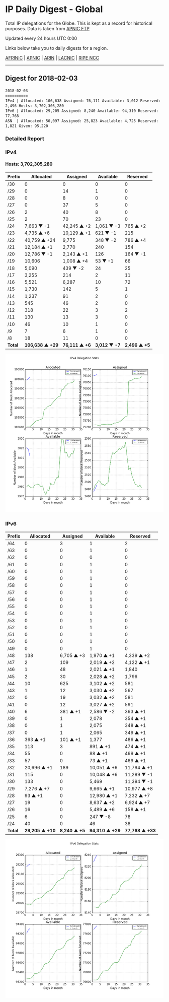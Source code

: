 # IP Daily Digest - Global

Total IP delegations for the Globe. This is kept as a record for historical purposes. Data is taken from [APNIC FTP](https://ftp.apnic.net/)

Updated every 24 hours UTC 0:00

Links below take you to daily digests for a region.

[AFRINIC](./archives/AFRINIC/) | [APNIC](./archives/APNIC/) | [ARIN](./archives/ARIN/) | [LACNIC](./archives/LACNIC/) | [RIPE NCC](./archives/RIPE_NCC/)

---

## Digest for 2018-02-03
```
2018-02-03
==========
IPv4 | Allocated: 106,638 Assigned: 76,111 Available: 3,012 Reserved: 2,496 Hosts: 3,702,305,280
IPv6 | Allocated: 29,205 Assigned: 8,240 Available: 94,310 Reserved: 77,768
ASN  | Allocated: 50,097 Assigned: 25,823 Available: 4,725 Reserved: 1,821 Given: 95,220
```

### Detailed Report

### IPv4

#### Hosts: **3,702,305,280**

| Prefix | Allocated | Assigned | Available | Reserved |
| ----- | ----- | ----- | ----- | ----- |
| /30 | 0 | 0 | 0 | 0 |
| /29 | 0 | 14 | 1 | 0 |
| /28 | 0 | 8 | 0 | 0 |
| /27 | 0 | 37 | 5 | 0 |
| /26 | 2 | 40 | 8 | 0 |
| /25 | 2 | 70 | 23 | 0 |
| /24 | 7,663 ▼ -1 | 42,245 ▲ +2 | 1,061 ▼ -3 | 765 ▲ +2 |
| /23 | 4,735 ▲ +6 | 10,129 ▲ +1 | 621 ▼ -1 | 215 |
| /22 | 40,759 ▲ +24 | 9,775 | 348 ▼ -2 | 786 ▲ +4 |
| /21 | 12,184 ▲ +1 | 2,770 | 240 | 154 |
| /20 | 12,786 ▼ -1 | 2,143 ▲ +1 | 126 | 164 ▼ -1 |
| /19 | 10,606 | 1,008 ▲ +4 | 53 ▼ -1 | 66 |
| /18 | 5,090 | 439 ▼ -2 | 24 | 25 |
| /17 | 3,255 | 214 | 2 | 11 |
| /16 | 5,521 | 6,287 | 10 | 72 |
| /15 | 1,730 | 142 | 5 | 1 |
| /14 | 1,237 | 91 | 2 | 0 |
| /13 | 545 | 46 | 2 | 0 |
| /12 | 318 | 22 | 3 | 2 |
| /11 | 130 | 13 | 3 | 0 |
| /10 | 46 | 10 | 1 | 0 |
| /9 | 7 | 6 | 1 | 0 |
| /8 | 18 | 11 | 0 | 0 |
| **Total** | **106,638 ▲ +29** | **76,111 ▲ +6** | **3,012 ▼ -7** | **2,496 ▲ +5** |

![ipv4-stats](ipv4-figure.png)

### IPv6

| Prefix | Allocated | Assigned | Available | Reserved |
| ----- | ----- | ----- | ----- | ----- |
| /64 | 0 | 3 | 1 | 2 |
| /63 | 0 | 0 | 1 | 0 |
| /62 | 0 | 0 | 0 | 0 |
| /61 | 0 | 0 | 1 | 0 |
| /60 | 0 | 0 | 1 | 0 |
| /59 | 0 | 0 | 1 | 0 |
| /58 | 0 | 0 | 1 | 0 |
| /57 | 0 | 0 | 1 | 0 |
| /56 | 0 | 0 | 1 | 0 |
| /55 | 0 | 0 | 1 | 0 |
| /54 | 0 | 0 | 1 | 0 |
| /53 | 0 | 0 | 1 | 0 |
| /52 | 0 | 0 | 1 | 0 |
| /51 | 0 | 0 | 1 | 0 |
| /50 | 0 | 0 | 1 | 0 |
| /49 | 0 | 0 | 1 | 0 |
| /48 | 138 | 6,705 ▲ +3 | 1,970 ▲ +1 | 4,339 ▲ +2 |
| /47 | 2 | 109 | 2,019 ▲ +2 | 4,122 ▲ +1 |
| /46 | 1 | 48 | 2,021 ▲ +1 | 1,840 |
| /45 | 2 | 30 | 2,028 ▲ +2 | 1,796 |
| /44 | 10 | 625 | 3,102 ▲ +2 | 581 |
| /43 | 1 | 12 | 3,030 ▲ +2 | 567 |
| /42 | 0 | 19 | 3,032 ▲ +2 | 581 |
| /41 | 0 | 12 | 3,027 ▲ +2 | 591 |
| /40 | 6 | 381 ▲ +1 | 2,586 ▼ -2 | 363 ▲ +1 |
| /39 | 0 | 1 | 2,078 | 354 ▲ +1 |
| /38 | 0 | 1 | 2,075 | 348 ▲ +1 |
| /37 | 0 | 1 | 2,065 | 349 ▲ +1 |
| /36 | 363 ▲ +1 | 101 ▲ +1 | 1,377 | 486 ▲ +1 |
| /35 | 113 | 3 | 891 ▲ +1 | 474 ▲ +1 |
| /34 | 55 | 0 | 88 ▲ +1 | 469 ▲ +1 |
| /33 | 57 | 0 | 73 ▲ +1 | 469 ▲ +1 |
| /32 | 20,696 ▲ +1 | 189 | 10,051 ▲ +6 | 11,794 ▲ +1 |
| /31 | 115 | 0 | 10,048 ▲ +6 | 11,289 ▼ -1 |
| /30 | 133 | 0 | 5,469 | 11,394 ▼ -1 |
| /29 | 7,276 ▲ +7 | 0 | 9,665 ▲ +1 | 10,977 ▲ +8 |
| /28 | 93 ▲ +1 | 0 | 12,980 ▲ +1 | 7,232 ▲ +7 |
| /27 | 19 | 0 | 8,637 ▲ +2 | 6,924 ▲ +7 |
| /26 | 16 | 0 | 5,489 ▲ +6 | 158 ▲ +1 |
| /25 | 6 | 0 | 247 ▼ -8 | 78 |
| /24 | 40 | 0 | 46 | 38 |
| **Total** | **29,205 ▲ +10** | **8,240 ▲ +5** | **94,310 ▲ +29** | **77,768 ▲ +33** |

![ipv6-stats](ipv6-figure.png)